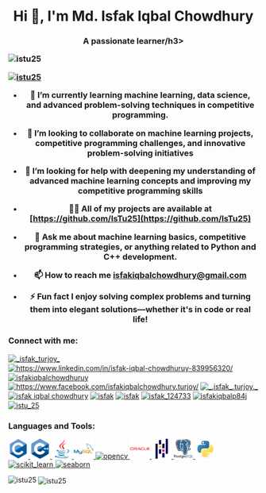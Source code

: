 <h1 align="center">Hi 👋, I'm Md. Isfak Iqbal Chowdhury</h1>
<h3 align="center">A passionate learner/h3>

<p align="left"> <img src="https://komarev.com/ghpvc/?username=istu25&label=Profile%20views&color=0e75b6&style=flat" alt="istu25" /> </p>

<p align="left"> <a href="https://github.com/ryo-ma/github-profile-trophy"><img src="https://github-profile-trophy.vercel.app/?username=istu25" alt="istu25" /></a> </p>

- 🌱 I’m currently learning **machine learning, data science, and advanced problem-solving techniques in competitive programming.**

- 👯 I’m looking to collaborate on **machine learning projects, competitive programming challenges, and innovative problem-solving initiatives**

- 🤝 I’m looking for help with **deepening my understanding of advanced machine learning concepts and improving my competitive programming skills**

- 👨‍💻 All of my projects are available at [https://github.com/IsTu25](https://github.com/IsTu25)

- 💬 Ask me about **machine learning basics, competitive programming strategies, or anything related to Python and C++ development.**

- 📫 How to reach me **isfakiqbalchowdhury@gmail.com**

- ⚡ Fun fact **I enjoy solving complex problems and turning them into elegant solutions—whether it's in code or real life!**

<h3 align="left">Connect with me:</h3>
<p align="left">
<a href="https://twitter.com/_isfak_turjoy_" target="blank"><img align="center" src="https://raw.githubusercontent.com/rahuldkjain/github-profile-readme-generator/master/src/images/icons/Social/twitter.svg" alt="_isfak_turjoy_" height="30" width="40" /></a>
<a href="https://linkedin.com/in/https://www.linkedin.com/in/isfak-iqbal-chowdhuruy-839956320/" target="blank"><img align="center" src="https://raw.githubusercontent.com/rahuldkjain/github-profile-readme-generator/master/src/images/icons/Social/linked-in-alt.svg" alt="https://www.linkedin.com/in/isfak-iqbal-chowdhuruy-839956320/" height="30" width="40" /></a>
<a href="https://kaggle.com/isfakiqbalchowdhuruy" target="blank"><img align="center" src="https://raw.githubusercontent.com/rahuldkjain/github-profile-readme-generator/master/src/images/icons/Social/kaggle.svg" alt="isfakiqbalchowdhuruy" height="30" width="40" /></a>
<a href="https://fb.com/https://www.facebook.com/isfakiqbalchowdhury.turjoy/" target="blank"><img align="center" src="https://raw.githubusercontent.com/rahuldkjain/github-profile-readme-generator/master/src/images/icons/Social/facebook.svg" alt="https://www.facebook.com/isfakiqbalchowdhury.turjoy/" height="30" width="40" /></a>
<a href="https://instagram.com/_.isfak_.turjoy._" target="blank"><img align="center" src="https://raw.githubusercontent.com/rahuldkjain/github-profile-readme-generator/master/src/images/icons/Social/instagram.svg" alt="_.isfak_.turjoy._" height="30" width="40" /></a>
<a href="https://www.youtube.com/c/isfak iqbal chowdhury" target="blank"><img align="center" src="https://raw.githubusercontent.com/rahuldkjain/github-profile-readme-generator/master/src/images/icons/Social/youtube.svg" alt="isfak iqbal chowdhury" height="30" width="40" /></a>
<a href="https://www.codechef.com/users/isfak" target="blank"><img align="center" src="https://cdn.jsdelivr.net/npm/simple-icons@3.1.0/icons/codechef.svg" alt="isfak" height="30" width="40" /></a>
<a href="https://codeforces.com/profile/isfak" target="blank"><img align="center" src="https://raw.githubusercontent.com/rahuldkjain/github-profile-readme-generator/master/src/images/icons/Social/codeforces.svg" alt="isfak" height="30" width="40" /></a>
<a href="https://www.leetcode.com/isfak_124733" target="blank"><img align="center" src="https://raw.githubusercontent.com/rahuldkjain/github-profile-readme-generator/master/src/images/icons/Social/leet-code.svg" alt="isfak_124733" height="30" width="40" /></a>
<a href="https://auth.geeksforgeeks.org/user/isfakiqbalp84j" target="blank"><img align="center" src="https://raw.githubusercontent.com/rahuldkjain/github-profile-readme-generator/master/src/images/icons/Social/geeks-for-geeks.svg" alt="isfakiqbalp84j" height="30" width="40" /></a>
<a href="https://discord.gg/istu_25" target="blank"><img align="center" src="https://raw.githubusercontent.com/rahuldkjain/github-profile-readme-generator/master/src/images/icons/Social/discord.svg" alt="istu_25" height="30" width="40" /></a>
</p>

<h3 align="left">Languages and Tools:</h3>
<p align="left"> <a href="https://www.cprogramming.com/" target="_blank" rel="noreferrer"> <img src="https://raw.githubusercontent.com/devicons/devicon/master/icons/c/c-original.svg" alt="c" width="40" height="40"/> </a> <a href="https://www.w3schools.com/cpp/" target="_blank" rel="noreferrer"> <img src="https://raw.githubusercontent.com/devicons/devicon/master/icons/cplusplus/cplusplus-original.svg" alt="cplusplus" width="40" height="40"/> </a> <a href="https://www.java.com" target="_blank" rel="noreferrer"> <img src="https://raw.githubusercontent.com/devicons/devicon/master/icons/java/java-original.svg" alt="java" width="40" height="40"/> </a> <a href="https://www.mysql.com/" target="_blank" rel="noreferrer"> <img src="https://raw.githubusercontent.com/devicons/devicon/master/icons/mysql/mysql-original-wordmark.svg" alt="mysql" width="40" height="40"/> </a> <a href="https://opencv.org/" target="_blank" rel="noreferrer"> <img src="https://www.vectorlogo.zone/logos/opencv/opencv-icon.svg" alt="opencv" width="40" height="40"/> </a> <a href="https://www.oracle.com/" target="_blank" rel="noreferrer"> <img src="https://raw.githubusercontent.com/devicons/devicon/master/icons/oracle/oracle-original.svg" alt="oracle" width="40" height="40"/> </a> <a href="https://pandas.pydata.org/" target="_blank" rel="noreferrer"> <img src="https://raw.githubusercontent.com/devicons/devicon/2ae2a900d2f041da66e950e4d48052658d850630/icons/pandas/pandas-original.svg" alt="pandas" width="40" height="40"/> </a> <a href="https://www.postgresql.org" target="_blank" rel="noreferrer"> <img src="https://raw.githubusercontent.com/devicons/devicon/master/icons/postgresql/postgresql-original-wordmark.svg" alt="postgresql" width="40" height="40"/> </a> <a href="https://www.python.org" target="_blank" rel="noreferrer"> <img src="https://raw.githubusercontent.com/devicons/devicon/master/icons/python/python-original.svg" alt="python" width="40" height="40"/> </a> <a href="https://scikit-learn.org/" target="_blank" rel="noreferrer"> <img src="https://upload.wikimedia.org/wikipedia/commons/0/05/Scikit_learn_logo_small.svg" alt="scikit_learn" width="40" height="40"/> </a> <a href="https://seaborn.pydata.org/" target="_blank" rel="noreferrer"> <img src="https://seaborn.pydata.org/_images/logo-mark-lightbg.svg" alt="seaborn" width="40" height="40"/> </a> </p>

<p><img align="left" src="https://github-readme-stats.vercel.app/api/top-langs?username=istu25&show_icons=true&locale=en&layout=compact" alt="istu25" /></p>

<p>&nbsp;<img align="center" src="https://github-readme-stats.vercel.app/api?username=istu25&show_icons=true&locale=en" alt="istu25" /></p>
